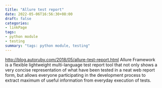```yaml
---
title: "Allure test report"
date: 2022-05-06T16:56:30+08:00
draft: false
categories:
- linkPage
tags:
- python module
- testing
summary: "tags: python module, testing"
---
```

http://blog.autoruby.com/2018/05/allure-test-report.html
Allure Framework is a flexible lightweight multi-language test report tool that not only shows a very concise representation of what have been tested in a neat web report form, but allows everyone participating in the development process to extract maximum of useful information from everyday execution of tests.


